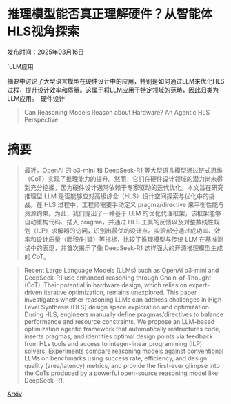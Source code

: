 # 推理模型能否真正理解硬件？从智能体HLS视角探索

发布时间：2025年03月16日

`LLM应用

摘要中讨论了大型语言模型在硬件设计中的应用，特别是如何通过LLM来优化HLS过程，提升设计效率和质量。这属于将LLM应用于特定领域的范畴，因此归类为LLM应用。` `硬件设计`

> Can Reasoning Models Reason about Hardware? An Agentic HLS Perspective

# 摘要

> 最近，OpenAI 的 o3-mini 和 DeepSeek-R1 等大型语言模型通过链式思维（CoT）实现了推理能力的提升。然而，它们在硬件设计领域的潜力尚未得到充分挖掘，因为硬件设计通常依赖于专家驱动的迭代优化。本文旨在研究推理型 LLM 是否能够应对高级综合（HLS）设计空间探索与优化中的挑战。在 HLS 过程中，工程师需要手动定义 pragma/directive 来平衡性能与资源约束。为此，我们提出了一种基于 LLM 的优化代理框架，该框架能够自动重构代码、插入 pragma，并通过 HLS 工具的反馈以及对整数线性规划（ILP）求解器的访问，识别出最优的设计点。实验部分通过成功率、效率和设计质量（面积/时延）等指标，比较了推理模型与传统 LLM 在基准测试中的表现，并首次揭示了像 DeepSeek-R1 这样强大的开源推理模型生成的 CoT。

> Recent Large Language Models (LLMs) such as OpenAI o3-mini and DeepSeek-R1 use enhanced reasoning through Chain-of-Thought (CoT). Their potential in hardware design, which relies on expert-driven iterative optimization, remains unexplored. This paper investigates whether reasoning LLMs can address challenges in High-Level Synthesis (HLS) design space exploration and optimization. During HLS, engineers manually define pragmas/directives to balance performance and resource constraints. We propose an LLM-based optimization agentic framework that automatically restructures code, inserts pragmas, and identifies optimal design points via feedback from HLs tools and access to integer-linear programming (ILP) solvers. Experiments compare reasoning models against conventional LLMs on benchmarks using success rate, efficiency, and design quality (area/latency) metrics, and provide the first-ever glimpse into the CoTs produced by a powerful open-source reasoning model like DeepSeek-R1.

[Arxiv](https://arxiv.org/abs/2503.12721)